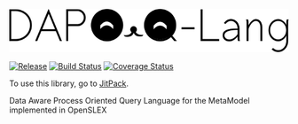 ![DAPOQ-Lang](/doc/images/name.png)


[![Release](https://jitpack.io/v/edugonza/DAPOQ-Lang.svg?style=flat-square)](https://jitpack.io/#edugonza/DAPOQ-Lang) [![Build Status](https://travis-ci.org/edugonza/DAPOQ-Lang.svg?branch=master)](https://travis-ci.org/edugonza/DAPOQ-Lang) [![Coverage Status](https://coveralls.io/repos/github/edugonza/DAPOQ-Lang/badge.svg?branch=master)](https://coveralls.io/github/edugonza/DAPOQ-Lang?branch=master) 


To use this library, go to [JitPack](https://jitpack.io/#edugonza/DAPOQ-Lang).

Data Aware Process Oriented Query Language for the MetaModel implemented in OpenSLEX
